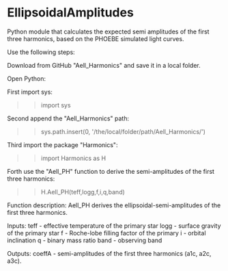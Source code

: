 # EllipsoidalAmplitudes

Python module that calculates the expected semi amplitudes of the first three harmonics, based on the PHOEBE simulated light curves.

Use the following steps:

Download from GitHub "Aell_Harmonics" and save it in a local folder.

Open Python:

First import sys:
>> import sys

Second append the "Aell_Harmonics" path:
>> sys.path.insert(0, '/the/local/folder/path/Aell_Harmonics/')

Third import the package "Harmonics":
>> import Harmonics as H

Forth use the "Aell_PH" function to derive the semi-amplitudes of the first three harmonics:
>> H.Aell_PH(teff,logg,f,i,q,band)

Function description:
Aell_PH derives the ellipsoidal-semi-amplitudes of the first three harmonics.

Inputs:
teff - effective temperature of the primary star
logg - surface gravity of the primary star
f - Roche-lobe filling factor of the primary
i - orbital inclination
q - binary mass ratio
band - observing band

Outputs:
coeffA - semi-amplitudes of the first three harmonics (a1c, a2c, a3c).



